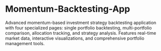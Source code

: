 # Momentum-Backtesting-App
Advanced momentum-based investment strategy backtesting application with four specialized pages: single portfolio backtesting, multi-portfolio comparison, allocation tracking, and strategy analysis. Features real-time market data, interactive visualizations, and comprehensive portfolio management tools.
